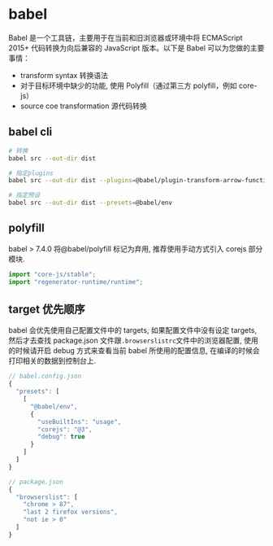 # babel

Babel 是一个工具链，主要用于在当前和旧浏览器或环境中将 ECMAScript 2015+ 代码转换为向后兼容的 JavaScript 版本。以下是 Babel 可以为您做的主要事情：

- transform syntax 转换语法
- 对于目标环境中缺少的功能, 使用 Polyfill（通过第三方 polyfill，例如 core-js）
- source coe transformation 源代码转换

## babel cli

```bash
# 转换
babel src --out-dir dist

# 指定plugins
babel src --out-dir dist --plugins=@babel/plugin-transform-arrow-functions

# 指定预设
babel src --out-dir dist --presets=@babel/env
```

## polyfill

babel > 7.4.0 将@babel/polyfill 标记为弃用, 推荐使用手动方式引入 corejs 部分模块.

```javascript
import "core-js/stable";
import "regenerator-runtime/runtime";
```

## target 优先顺序

babel 会优先使用自己配置文件中的 targets, 如果配置文件中没有设定 targets, 然后才去查找 package.json 文件跟`.browserslistrc`文件中的浏览器配置, 使用的时候请开启 debug 方式来查看当前 babel 所使用的配置信息, 在编译的时候会打印相关的数据到控制台上.

```javascript
// babel.config.json
{
  "presets": [
    [
      "@babel/env",
      {
        "useBuiltIns": "usage",
        "corejs": "@3",
        "debug": true
      }
    ]
  ]
}

// package.json
{
  "browserslist": [
    "chrome > 87",
    "last 2 firefox versions",
    "not ie > 0"
  ]
}
```
